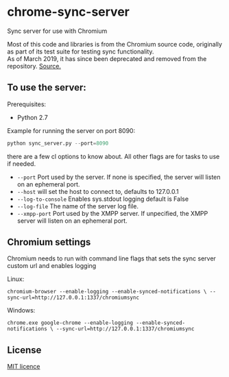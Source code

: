 chrome-sync-server
==================

Sync server for use with Chromium  

Most of this code and libraries is from the Chromium source code, originally as part of its test suite for testing sync functionality.  
As of March 2019, it has since been deprecated and removed from the repository. [Source.](https://chromium.googlesource.com/chromium/src/+/088b19eadb8816b063dd739a9c35bec8b5e08e27)  

## To use the server:

Prerequisites:
  * Python 2.7

Example for running the server on port 8090:
  ```python
  python sync_server.py --port=8090
  ```

there are a few cl options to know about. All other flags are for tasks to use if needed.

- `--port` Port used by the server. If none is specified, the server will listen on an ephemeral port.
- `--host` will set the host to connect to, defaults to 127.0.0.1
- `--log-to-console` Enables sys.stdout logging default is False
- `--log-file` The name of the server log file.
- `--xmpp-port` Port used by the XMPP server. If unpecified, the XMPP server will listen on an ephemeral port.


## Chromium settings

Chromium needs to run with command line flags that sets the sync server custom url and enables logging

Linux:
```
chromium-browser --enable-logging --enable-synced-notifications \ --sync-url=http://127.0.0.1:1337/chromiumsync
```

Windows:
```
chrome.exe google-chrome --enable-logging --enable-synced-notifications \ --sync-url=http://127.0.0.1:1337/chromiumsync
```

## License
[MIT licence](http://opensource.org/licenses/MIT)
